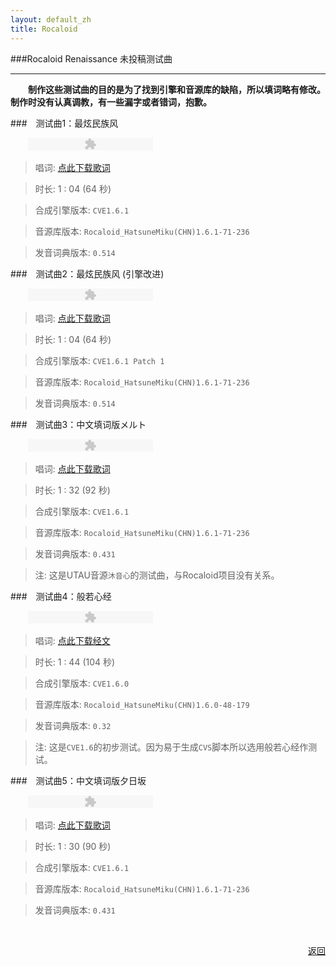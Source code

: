 ```yaml
---
layout: default_zh
title: Rocaloid
---
```


###Rocaloid Renaissance 未投稿测试曲

---

**&emsp;&emsp;制作这些测试曲的目的是为了找到引擎和音源库的缺陷，所以填词略有修改。制作时没有认真调教，有一些漏字或者错词，抱歉。**

###&emsp;测试曲1：最炫民族风

&emsp;&emsp;<object type="application/x-shockwave-flash" data="/dewplayer/dewplayer.swf?mp3=/audio/demo/r1.6/CoolestEthnicStyle_1.6.mp3" width="200" height="20" id="dewplayer">
	<param name="wmode" value="transparent" /></object>

> 唱词: [点此下载歌词](/resources/lyrics/r1.6/CoolestEthnicStyle.txt)

> 时长: 1 : 04 (64 秒)

> 合成引擎版本: `CVE1.6.1`

> 音源库版本: `Rocaloid_HatsuneMiku(CHN)1.6.1-71-236`

> 发音词典版本: `0.514`

###&emsp;测试曲2：最炫民族风 (引擎改进)

&emsp;&emsp;<object type="application/x-shockwave-flash" data="/dewplayer/dewplayer.swf?mp3=/audio/demo/r1.6/CoolestEthnicStyle_1.6.1Patch1.mp3" width="200" height="20" id="dewplayer">
	<param name="wmode" value="transparent" /></object>

> 唱词: [点此下载歌词](/resources/lyrics/r1.6/CoolestEthnicStyle.txt)

> 时长: 1 : 04 (64 秒)

> 合成引擎版本: `CVE1.6.1 Patch 1`

> 音源库版本: `Rocaloid_HatsuneMiku(CHN)1.6.1-71-236`

> 发音词典版本: `0.514`

###&emsp;测试曲3：中文填词版メルト

&emsp;&emsp;<object type="application/x-shockwave-flash" data="/dewplayer/dewplayer.swf?mp3=/audio/demo/r1.6/Melt_1.6.1.mp3" width="200" height="20" id="dewplayer">
	<param name="wmode" value="transparent" /></object>

> 唱词: [点此下载歌词](/resources/lyrics/r1.6/Melt.txt)

> 时长: 1 : 32 (92 秒)

> 合成引擎版本: `CVE1.6.1`

> 音源库版本: `Rocaloid_HatsuneMiku(CHN)1.6.1-71-236`

> 发音词典版本: `0.431`

> 注: 这是UTAU音源`沐音心`的测试曲，与Rocaloid项目没有关系。

###&emsp;测试曲4：般若心经

&emsp;&emsp;<object type="application/x-shockwave-flash" data="/dewplayer/dewplayer.swf?mp3=/audio/demo/r1.6/Prajnaparamita_1.6.0.mp3" width="200" height="20" id="dewplayer">
	<param name="wmode" value="transparent" /></object>

> 唱词: [点此下载经文](/resources/lyrics/r1.6/Prajnaparamita.txt)

> 时长: 1 : 44 (104 秒)

> 合成引擎版本: `CVE1.6.0`

> 音源库版本: `Rocaloid_HatsuneMiku(CHN)1.6.0-48-179`

> 发音词典版本: `0.32`

> 注: 这是`CVE1.6`的初步测试。因为易于生成`CVS`脚本所以选用般若心经作测试。

###&emsp;测试曲5：中文填词版夕日坂

&emsp;&emsp;<object type="application/x-shockwave-flash" data="/dewplayer/dewplayer.swf?mp3=/audio/demo/r1.6/Yuuhisaka_1.6.1.mp3" width="200" height="20" id="dewplayer">
	<param name="wmode" value="transparent" /></object>

> 唱词: [点此下载歌词](/resources/lyrics/r1.6/Yuuhisaka.txt)

> 时长: 1 : 30 (90 秒)

> 合成引擎版本: `CVE1.6.1`

> 音源库版本: `Rocaloid_HatsuneMiku(CHN)1.6.1-71-236`

> 发音词典版本: `0.431`

<br />

<p align="right"><a href="/sub/zh/posts-unposted/index.html">返回</a></p>

